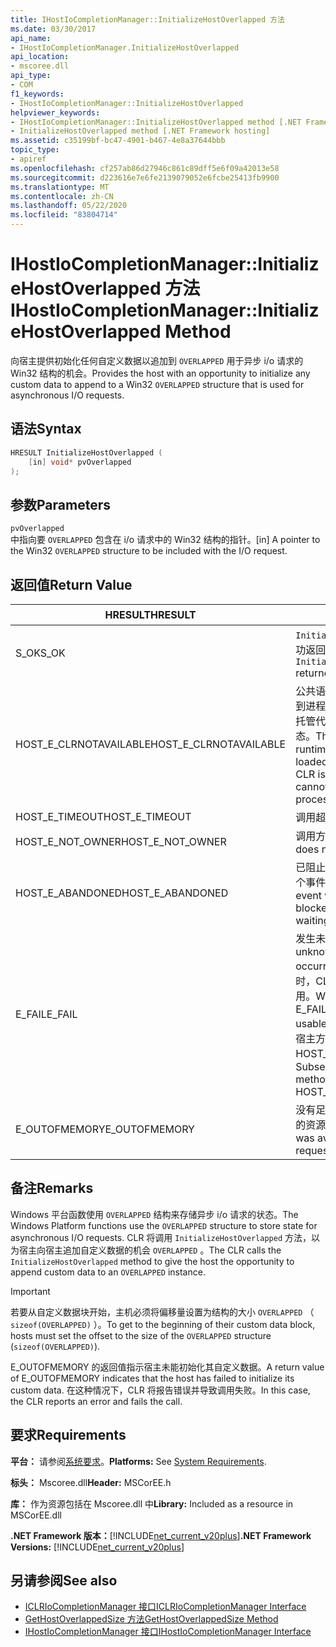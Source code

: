 ```yaml
---
title: IHostIoCompletionManager::InitializeHostOverlapped 方法
ms.date: 03/30/2017
api_name:
- IHostIoCompletionManager.InitializeHostOverlapped
api_location:
- mscoree.dll
api_type:
- COM
f1_keywords:
- IHostIoCompletionManager::InitializeHostOverlapped
helpviewer_keywords:
- IHostIoCompletionManager::InitializeHostOverlapped method [.NET Framework hosting]
- InitializeHostOverlapped method [.NET Framework hosting]
ms.assetid: c35199bf-bc47-4901-b467-4e8a37644bbb
topic_type:
- apiref
ms.openlocfilehash: cf257ab86d27946c861c89dff5e6f09a42013e58
ms.sourcegitcommit: d223616e7e6fe2139079052e6fcbe25413fb9900
ms.translationtype: MT
ms.contentlocale: zh-CN
ms.lasthandoff: 05/22/2020
ms.locfileid: "83804714"
---
```

# <a name="ihostiocompletionmanagerinitializehostoverlapped-method"></a><span data-ttu-id="b38d4-102">IHostIoCompletionManager::InitializeHostOverlapped 方法</span><span class="sxs-lookup"><span data-stu-id="b38d4-102">IHostIoCompletionManager::InitializeHostOverlapped Method</span></span>
<span data-ttu-id="b38d4-103">向宿主提供初始化任何自定义数据以追加到 `OVERLAPPED` 用于异步 i/o 请求的 Win32 结构的机会。</span><span class="sxs-lookup"><span data-stu-id="b38d4-103">Provides the host with an opportunity to initialize any custom data to append to a Win32 `OVERLAPPED` structure that is used for asynchronous I/O requests.</span></span>  
  
## <a name="syntax"></a><span data-ttu-id="b38d4-104">语法</span><span class="sxs-lookup"><span data-stu-id="b38d4-104">Syntax</span></span>  
  
```cpp  
HRESULT InitializeHostOverlapped (  
    [in] void* pvOverlapped  
);  
```  
  
## <a name="parameters"></a><span data-ttu-id="b38d4-105">参数</span><span class="sxs-lookup"><span data-stu-id="b38d4-105">Parameters</span></span>  
 `pvOverlapped`  
 <span data-ttu-id="b38d4-106">中指向要 `OVERLAPPED` 包含在 i/o 请求中的 Win32 结构的指针。</span><span class="sxs-lookup"><span data-stu-id="b38d4-106">[in] A pointer to the Win32 `OVERLAPPED` structure to be included with the I/O request.</span></span>  
  
## <a name="return-value"></a><span data-ttu-id="b38d4-107">返回值</span><span class="sxs-lookup"><span data-stu-id="b38d4-107">Return Value</span></span>  
  
|<span data-ttu-id="b38d4-108">HRESULT</span><span class="sxs-lookup"><span data-stu-id="b38d4-108">HRESULT</span></span>|<span data-ttu-id="b38d4-109">说明</span><span class="sxs-lookup"><span data-stu-id="b38d4-109">Description</span></span>|  
|-------------|-----------------|  
|<span data-ttu-id="b38d4-110">S_OK</span><span class="sxs-lookup"><span data-stu-id="b38d4-110">S_OK</span></span>|<span data-ttu-id="b38d4-111">`InitializeHostOverlapped`已成功返回。</span><span class="sxs-lookup"><span data-stu-id="b38d4-111">`InitializeHostOverlapped` returned successfully.</span></span>|  
|<span data-ttu-id="b38d4-112">HOST_E_CLRNOTAVAILABLE</span><span class="sxs-lookup"><span data-stu-id="b38d4-112">HOST_E_CLRNOTAVAILABLE</span></span>|<span data-ttu-id="b38d4-113">公共语言运行时（CLR）未加载到进程中，或 CLR 处于无法运行托管代码或成功处理调用的状态。</span><span class="sxs-lookup"><span data-stu-id="b38d4-113">The common language runtime (CLR) has not been loaded into a process, or the CLR is in a state in which it cannot run managed code or process the call successfully.</span></span>|  
|<span data-ttu-id="b38d4-114">HOST_E_TIMEOUT</span><span class="sxs-lookup"><span data-stu-id="b38d4-114">HOST_E_TIMEOUT</span></span>|<span data-ttu-id="b38d4-115">调用超时。</span><span class="sxs-lookup"><span data-stu-id="b38d4-115">The call timed out.</span></span>|  
|<span data-ttu-id="b38d4-116">HOST_E_NOT_OWNER</span><span class="sxs-lookup"><span data-stu-id="b38d4-116">HOST_E_NOT_OWNER</span></span>|<span data-ttu-id="b38d4-117">调用方不拥有该锁。</span><span class="sxs-lookup"><span data-stu-id="b38d4-117">The caller does not own the lock.</span></span>|  
|<span data-ttu-id="b38d4-118">HOST_E_ABANDONED</span><span class="sxs-lookup"><span data-stu-id="b38d4-118">HOST_E_ABANDONED</span></span>|<span data-ttu-id="b38d4-119">已阻止的线程或纤程正在等待某个事件时，该事件被取消。</span><span class="sxs-lookup"><span data-stu-id="b38d4-119">An event was canceled while a blocked thread or fiber was waiting on it.</span></span>|  
|<span data-ttu-id="b38d4-120">E_FAIL</span><span class="sxs-lookup"><span data-stu-id="b38d4-120">E_FAIL</span></span>|<span data-ttu-id="b38d4-121">发生未知的灾难性故障。</span><span class="sxs-lookup"><span data-stu-id="b38d4-121">An unknown catastrophic failure occurred.</span></span> <span data-ttu-id="b38d4-122">当方法返回 E_FAIL 时，CLR 在该进程内将不再可用。</span><span class="sxs-lookup"><span data-stu-id="b38d4-122">When a method returns E_FAIL, the CLR is no longer usable within the process.</span></span> <span data-ttu-id="b38d4-123">对宿主方法的后续调用会返回 HOST_E_CLRNOTAVAILABLE。</span><span class="sxs-lookup"><span data-stu-id="b38d4-123">Subsequent calls to hosting methods return HOST_E_CLRNOTAVAILABLE.</span></span>|  
|<span data-ttu-id="b38d4-124">E_OUTOFMEMORY</span><span class="sxs-lookup"><span data-stu-id="b38d4-124">E_OUTOFMEMORY</span></span>|<span data-ttu-id="b38d4-125">没有足够的内存可用于分配请求的资源。</span><span class="sxs-lookup"><span data-stu-id="b38d4-125">Not enough memory was available to allocate the requested resource.</span></span>|  
  
## <a name="remarks"></a><span data-ttu-id="b38d4-126">备注</span><span class="sxs-lookup"><span data-stu-id="b38d4-126">Remarks</span></span>  
 <span data-ttu-id="b38d4-127">Windows 平台函数使用 `OVERLAPPED` 结构来存储异步 i/o 请求的状态。</span><span class="sxs-lookup"><span data-stu-id="b38d4-127">The Windows Platform functions use the `OVERLAPPED` structure to store state for asynchronous I/O requests.</span></span> <span data-ttu-id="b38d4-128">CLR 将调用 `InitializeHostOverlapped` 方法，以为宿主向宿主追加自定义数据的机会 `OVERLAPPED` 。</span><span class="sxs-lookup"><span data-stu-id="b38d4-128">The CLR calls the `InitializeHostOverlapped` method to give the host the opportunity to append custom data to an `OVERLAPPED` instance.</span></span>  
  
> [!IMPORTANT]
> <span data-ttu-id="b38d4-129">若要从自定义数据块开始，主机必须将偏移量设置为结构的大小 `OVERLAPPED` （ `sizeof(OVERLAPPED)` ）。</span><span class="sxs-lookup"><span data-stu-id="b38d4-129">To get to the beginning of their custom data block, hosts must set the offset to the size of the `OVERLAPPED` structure (`sizeof(OVERLAPPED)`).</span></span>  
  
 <span data-ttu-id="b38d4-130">E_OUTOFMEMORY 的返回值指示宿主未能初始化其自定义数据。</span><span class="sxs-lookup"><span data-stu-id="b38d4-130">A return value of E_OUTOFMEMORY indicates that the host has failed to initialize its custom data.</span></span> <span data-ttu-id="b38d4-131">在这种情况下，CLR 将报告错误并导致调用失败。</span><span class="sxs-lookup"><span data-stu-id="b38d4-131">In this case, the CLR reports an error and fails the call.</span></span>  
  
## <a name="requirements"></a><span data-ttu-id="b38d4-132">要求</span><span class="sxs-lookup"><span data-stu-id="b38d4-132">Requirements</span></span>  
 <span data-ttu-id="b38d4-133">**平台：** 请参阅[系统要求](../../get-started/system-requirements.md)。</span><span class="sxs-lookup"><span data-stu-id="b38d4-133">**Platforms:** See [System Requirements](../../get-started/system-requirements.md).</span></span>  
  
 <span data-ttu-id="b38d4-134">**标头：** Mscoree.dll</span><span class="sxs-lookup"><span data-stu-id="b38d4-134">**Header:** MSCorEE.h</span></span>  
  
 <span data-ttu-id="b38d4-135">**库：** 作为资源包括在 Mscoree.dll 中</span><span class="sxs-lookup"><span data-stu-id="b38d4-135">**Library:** Included as a resource in MSCorEE.dll</span></span>  
  
 <span data-ttu-id="b38d4-136">**.NET Framework 版本：**[!INCLUDE[net_current_v20plus](../../../../includes/net-current-v20plus-md.md)]</span><span class="sxs-lookup"><span data-stu-id="b38d4-136">**.NET Framework Versions:** [!INCLUDE[net_current_v20plus](../../../../includes/net-current-v20plus-md.md)]</span></span>  
  
## <a name="see-also"></a><span data-ttu-id="b38d4-137">另请参阅</span><span class="sxs-lookup"><span data-stu-id="b38d4-137">See also</span></span>

- [<span data-ttu-id="b38d4-138">ICLRIoCompletionManager 接口</span><span class="sxs-lookup"><span data-stu-id="b38d4-138">ICLRIoCompletionManager Interface</span></span>](iclriocompletionmanager-interface.md)
- [<span data-ttu-id="b38d4-139">GetHostOverlappedSize 方法</span><span class="sxs-lookup"><span data-stu-id="b38d4-139">GetHostOverlappedSize Method</span></span>](ihostiocompletionmanager-gethostoverlappedsize-method.md)
- [<span data-ttu-id="b38d4-140">IHostIoCompletionManager 接口</span><span class="sxs-lookup"><span data-stu-id="b38d4-140">IHostIoCompletionManager Interface</span></span>](ihostiocompletionmanager-interface.md)
